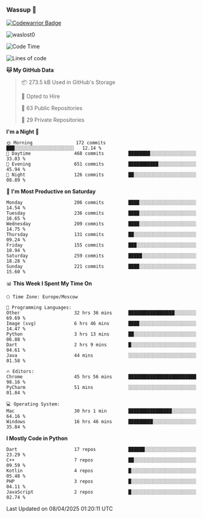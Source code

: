### Wassup 👋

[![Codewarrior Badge](https://www.codewars.com/users/waslost/badges/small)](https://www.codewars.com/users/waslost)

<p align="left"> <img src="https://komarev.com/ghpvc/?username=waslost0" alt="waslost0" /></p>

<!--START_SECTION:waka-->
![Code Time](http://img.shields.io/badge/Code%20Time-5%2C555%20hrs%2041%20mins-blue)

![Lines of code](https://img.shields.io/badge/From%20Hello%20World%20I%27ve%20Written-1.5%20million%20lines%20of%20code-blue)

**🐱 My GitHub Data** 

> 📦 273.5 kB Used in GitHub's Storage 
 > 
> 💼 Opted to Hire
 > 
> 📜 63 Public Repositories 
 > 
> 🔑 29 Private Repositories 
 > 
**I'm a Night 🦉** 

```text
🌞 Morning                172 commits         ███░░░░░░░░░░░░░░░░░░░░░░   12.14 % 
🌆 Daytime                468 commits         ████████░░░░░░░░░░░░░░░░░   33.03 % 
🌃 Evening                651 commits         ███████████░░░░░░░░░░░░░░   45.94 % 
🌙 Night                  126 commits         ██░░░░░░░░░░░░░░░░░░░░░░░   08.89 % 
```
📅 **I'm Most Productive on Saturday** 

```text
Monday                   206 commits         ████░░░░░░░░░░░░░░░░░░░░░   14.54 % 
Tuesday                  236 commits         ████░░░░░░░░░░░░░░░░░░░░░   16.65 % 
Wednesday                209 commits         ████░░░░░░░░░░░░░░░░░░░░░   14.75 % 
Thursday                 131 commits         ██░░░░░░░░░░░░░░░░░░░░░░░   09.24 % 
Friday                   155 commits         ███░░░░░░░░░░░░░░░░░░░░░░   10.94 % 
Saturday                 259 commits         █████░░░░░░░░░░░░░░░░░░░░   18.28 % 
Sunday                   221 commits         ████░░░░░░░░░░░░░░░░░░░░░   15.60 % 
```


📊 **This Week I Spent My Time On** 

```text
🕑︎ Time Zone: Europe/Moscow

💬 Programming Languages: 
Other                    32 hrs 36 mins      █████████████████░░░░░░░░   69.69 % 
Image (svg)              6 hrs 46 mins       ████░░░░░░░░░░░░░░░░░░░░░   14.47 % 
Python                   3 hrs 13 mins       ██░░░░░░░░░░░░░░░░░░░░░░░   06.88 % 
Dart                     2 hrs 9 mins        █░░░░░░░░░░░░░░░░░░░░░░░░   04.61 % 
Java                     44 mins             ░░░░░░░░░░░░░░░░░░░░░░░░░   01.58 % 

🔥 Editors: 
Chrome                   45 hrs 56 mins      █████████████████████████   98.16 % 
PyCharm                  51 mins             ░░░░░░░░░░░░░░░░░░░░░░░░░   01.84 % 

💻 Operating System: 
Mac                      30 hrs 1 min        ████████████████░░░░░░░░░   64.16 % 
Windows                  16 hrs 46 mins      █████████░░░░░░░░░░░░░░░░   35.84 % 
```

**I Mostly Code in Python** 

```text
Dart                     17 repos            ██████░░░░░░░░░░░░░░░░░░░   23.29 % 
C++                      7 repos             ██░░░░░░░░░░░░░░░░░░░░░░░   09.59 % 
Kotlin                   4 repos             █░░░░░░░░░░░░░░░░░░░░░░░░   05.48 % 
PHP                      3 repos             █░░░░░░░░░░░░░░░░░░░░░░░░   04.11 % 
JavaScript               2 repos             █░░░░░░░░░░░░░░░░░░░░░░░░   02.74 % 
```




 Last Updated on 08/04/2025 01:20:11 UTC
<!--END_SECTION:waka-->

